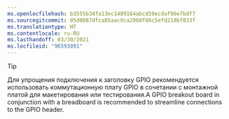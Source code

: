 ```yaml
---
ms.openlocfilehash: b3555b34fa13ec1489164abcd59ecdaf96e7bdf7
ms.sourcegitcommit: 05d0087dfca85aac9ca2960f86c5efd218bf833f
ms.translationtype: HT
ms.contentlocale: ru-RU
ms.lasthandoff: 03/30/2021
ms.locfileid: "96593891"
---
```

> [!TIP]
> <span data-ttu-id="ba57a-101">Для упрощения подключения к заголовку GPIO рекомендуется использовать коммутационную плату GPIO в сочетании с монтажной платой для макетирования или тестирования.</span><span class="sxs-lookup"><span data-stu-id="ba57a-101">A GPIO breakout board in conjunction with a breadboard is recommended to streamline connections to the GPIO header.</span></span>
